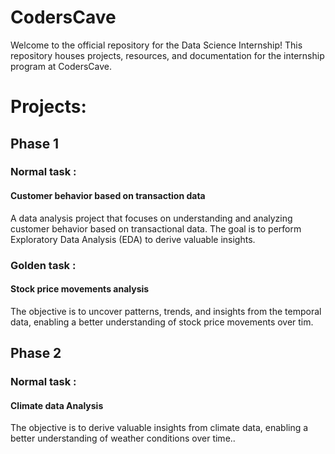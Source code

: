 # CodersCave
Welcome to the official repository for the Data Science Internship! This repository houses projects, resources, and documentation for the internship program at CodersCave.

<h1>Projects:</h1>

<h2>Phase 1</h2>

<h3>Normal task :</h3><h4>Customer behavior based on transaction data</h4>
A data analysis project that focuses on understanding and analyzing customer behavior based on transactional data. The goal is to perform Exploratory
Data Analysis (EDA) to derive valuable insights.</br>

<h3>Golden task :</h3><h4>Stock price movements analysis</h4>
The objective is to uncover patterns, trends, and insights from the temporal data, enabling a better understanding of stock price movements over tim.</br>

<h2>Phase 2</h2>

<h3>Normal task :</h3><h4>Climate data Analysis</h4>
The objective is to derive
valuable insights from climate data, enabling a better understanding of weather
conditions over time..</br>
